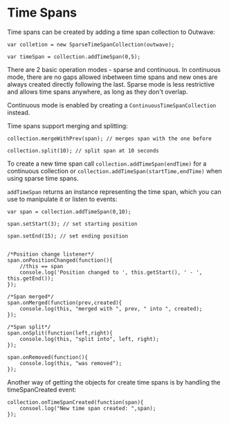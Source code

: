 Time Spans
==========

Time spans can be created by adding a time span collection to Outwave:

```
var colletion = new SparseTimeSpanCollection(outwave);

var timeSpan = collection.addTimeSpan(0,5);
```

There are 2 basic operation modes - sparse and continuous. In continuous mode, there are no gaps allowed inbetween time spans and new ones are always created directly following the last. Sparse mode is less restrictive and allows time spans anywhere, as long as they don't overlap.

Continuous mode is enabled by creating a `ContinuousTimeSpanCollection` instead.

Time spans support merging and splitting:

```
collection.mergeWithPrev(span); // merges span with the one before

collection.split(10); // split span at 10 seconds
```


To create a new time span call `collection.addTimeSpan(endTime)` for a continuous collection or `collection.addTimeSpan(startTime,endTime)` when using sparse time spans.

`addTimeSpan` returns an instance representing the time span, which you can use to manipulate it or listen to events:

```
var span = collection.addTimeSpan(0,10);

span.setStart(3); // set starting position

span.setEnd(15); // set ending position


/*Position change listener*/
span.onPositionChanged(function(){
    //this == span
    console.log('Position changed to ', this.getStart(), ' - ', this.getEnd());
});

/*Span merged*/
span.onMerged(function(prev,created){
    console.log(this, "merged with ", prev, " into ", created);
});

/*Span split*/
span.onSplit(function(left,right){
    console.log(this, "split into", left, right);
});

span.onRemoved(function(){
    console.log(this, "was removed");
});
```

Another way of getting the objects for create time spans is by handling the timeSpanCreated event:

```
collection.onTimeSpanCreated(function(span){
    consoel.log("New time span created: ",span);
});
```
